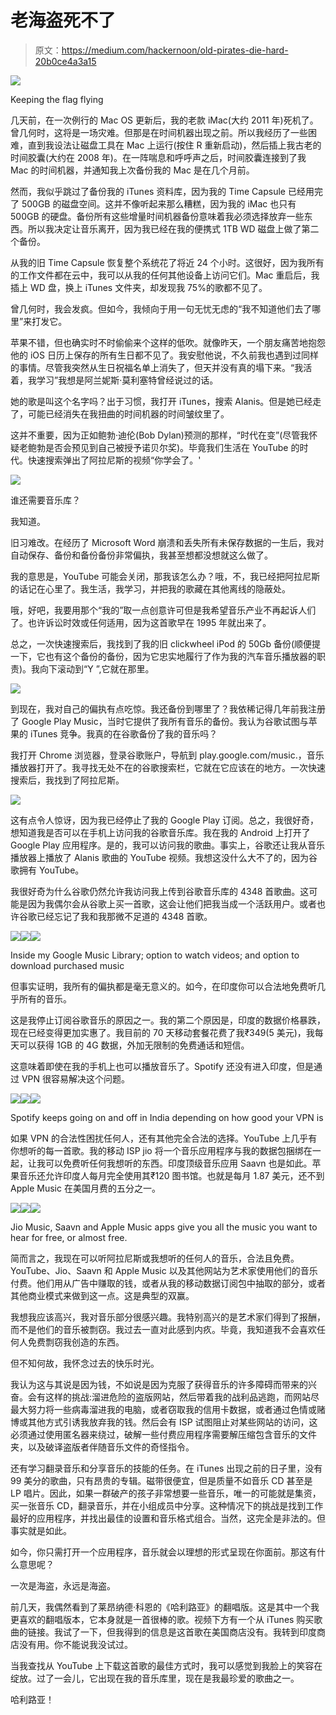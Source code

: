 # 老海盗死不了

> 原文：<https://medium.com/hackernoon/old-pirates-die-hard-20b0ce4a3a15>

![](img/19f10f2caf96980aea1d524c3a57b380.png)

Keeping the flag flying

几天前，在一次例行的 Mac OS 更新后，我的老款 iMac(大约 2011 年)死机了。曾几何时，这将是一场灾难。但那是在时间机器出现之前。所以我经历了一些困难，直到我设法让磁盘工具在 Mac 上运行(按住 R 重新启动)，然后插上我古老的时间胶囊(大约在 2008 年)。在一阵喘息和呼呼声之后，时间胶囊连接到了我 Mac 的时间机器，并通知我上次备份我的 Mac 是在几个月前。

然而，我似乎跳过了备份我的 iTunes 资料库，因为我的 Time Capsule 已经用完了 500GB 的磁盘空间。这并不像听起来那么糟糕，因为我的 iMac 也只有 500GB 的硬盘。备份所有这些增量时间机器备份意味着我必须选择放弃一些东西。所以我决定让音乐离开，因为我已经在我的便携式 1TB WD 磁盘上做了第二个备份。

从我的旧 Time Capsule 恢复整个系统花了将近 24 个小时。这很好，因为我所有的工作文件都在云中，我可以从我的任何其他设备上访问它们。Mac 重启后，我插上 WD 盘，换上 iTunes 文件夹，却发现我 75%的歌都不见了。

曾几何时，我会发疯。但如今，我倾向于用一句无忧无虑的“我不知道他们去了哪里”来打发它。

苹果不错，但也确实时不时偷偷来个这样的低吹。就像昨天，一个朋友痛苦地抱怨他的 iOS 日历上保存的所有生日都不见了。我安慰他说，不久前我也遇到过同样的事情。尽管我突然从生日祝福名单上消失了，但天并没有真的塌下来。“我活着，我学习”我想是阿兰妮斯·莫利塞特曾经说过的话。

她的歌是叫这个名字吗？出于习惯，我打开 iTunes，搜索 Alanis。但是她已经走了，可能已经消失在我扭曲的时间机器的时间皱纹里了。

这并不重要，因为正如鲍勃·迪伦(Bob Dylan)预测的那样，“时代在变”(尽管我怀疑老鲍勃是否会预见到自己被授予诺贝尔奖)。毕竟我们生活在 YouTube 的时代。快速搜索弹出了阿拉尼斯的视频“你学会了。'

![](img/7b35a342d19a62aac53e187e0b02bccc.png)

谁还需要音乐库？

我知道。

旧习难改。在经历了 Microsoft Word 崩溃和丢失所有未保存数据的一生后，我对自动保存、备份和备份备份非常偏执，我甚至想都没想就这么做了。

我的意思是，YouTube 可能会关闭，那我该怎么办？哦，不，我已经把阿拉尼斯的话记在心里了。我生活，我学习，并把我的歌藏在其他离线的隐蔽处。

哦，好吧，我要用那个“我的”取一点创意许可但是我希望音乐产业不再起诉人们了。也许诉讼时效或任何适用，因为这首歌早在 1995 年就出来了。

总之，一次快速搜索后，我找到了我的旧 clickwheel iPod 的 50Gb 备份(顺便提一下，它也有这个备份的备份，因为它忠实地履行了作为我的汽车音乐播放器的职责)。我向下滚动到“Y ”,它就在那里。

![](img/a2f514d90a88d77820ad14a8df0a6a09.png)

到现在，我对自己的偏执有点吃惊。我还备份到哪里了？我依稀记得几年前我注册了 Google Play Music，当时它提供了我所有音乐的备份。我认为谷歌试图与苹果的 iTunes 竞争。我真的在谷歌备份了我的音乐吗？

我打开 Chrome 浏览器，登录谷歌账户，导航到 play.google.com/music.，音乐播放器打开了。我寻找无处不在的谷歌搜索栏，它就在它应该在的地方。一次快速搜索后，我找到了阿拉尼斯。

![](img/b0832a8d062cb5becac57ef181b02879.png)

这有点令人惊讶，因为我已经停止了我的 Google Play 订阅。总之，我很好奇，想知道我是否可以在手机上访问我的谷歌音乐库。我在我的 Android 上打开了 Google Play 应用程序。是的，我可以访问我的歌曲。事实上，谷歌还让我从音乐播放器上播放了 Alanis 歌曲的 YouTube 视频。我想这没什么大不了的，因为谷歌拥有 YouTube。

我很好奇为什么谷歌仍然允许我访问我上传到谷歌音乐库的 4348 首歌曲。这可能是因为我偶尔会从谷歌上买一首歌，这会让他们把我当成一个活跃用户。或者也许谷歌已经忘记了我和我那微不足道的 4348 首歌。

![](img/b15ad228bfed84ad42eb6d3175775738.png)![](img/18209e1d047123c92b47ec59773add30.png)![](img/ff3850697e16ab4fabf05c64076441ee.png)

Inside my Google Music Library; option to watch videos; and option to download purchased music

但事实证明，我所有的偏执都是毫无意义的。如今，在印度你可以合法地免费听几乎所有的音乐。

这是我停止订阅谷歌音乐的原因之一。我的第二个原因是，印度的数据价格暴跌，现在已经变得更加实惠了。我目前的 70 天移动套餐花费了我₹349(5 美元)，我每天可以获得 1GB 的 4G 数据，外加无限制的免费通话和短信。

这意味着即使在我的手机上也可以播放音乐了。Spotify 还没有进入印度，但是通过 VPN 很容易解决这个问题。

![](img/a13ddb2e52a5712c697ef148792cbe58.png)![](img/168091bc5097ec4d1652c404badb313d.png)![](img/613a19016f943aab4833968c6391b06f.png)

Spotify keeps going on and off in India depending on how good your VPN is

如果 VPN 的合法性困扰任何人，还有其他完全合法的选择。YouTube 上几乎有你想听的每一首歌。我的移动 ISP jio 将一个音乐应用程序与我的数据包捆绑在一起，让我可以免费听任何我想听的东西。印度顶级音乐应用 Saavn 也是如此。苹果音乐还允许印度人每月完全使用其₹120 图书馆。也就是每月 1.87 美元，还不到 Apple Music 在美国月费的五分之一。

![](img/220ab485670bc7406b7eab61e7af0171.png)![](img/29d2242b9489e760a3f28648156053be.png)![](img/b52e28f5378b9902c2f6d4caa11d9fb8.png)

Jio Music, Saavn and Apple Music apps give you all the music you want to hear for free, or almost free.

简而言之，我现在可以听阿拉尼斯或我想听的任何人的音乐，合法且免费。YouTube、Jio、Saavn 和 Apple Music 以及其他网站为艺术家使用他们的音乐付费。他们用从广告中赚取的钱，或者从我的移动数据订阅包中抽取的部分，或者其他商业模式来做到这一点。这是典型的双赢。

我想我应该高兴，我对音乐部分很感兴趣。我特别高兴的是艺术家们得到了报酬，而不是他们的音乐被剽窃。我过去一直对此感到内疚。毕竟，我知道我不会喜欢任何人免费剽窃我创造的东西。

但不知何故，我怀念过去的快乐时光。

我认为这与其说是因为钱，不如说是因为克服了获得音乐的许多障碍而带来的兴奋。会有这样的挑战:溜进危险的盗版网站，然后带着我的战利品逃跑，而网站尽最大努力将一些病毒溜进我的电脑，或者窃取我的信用卡数据，或者通过色情或赌博或其他方式引诱我放弃我的钱。然后会有 ISP 试图阻止对某些网站的访问，这必须通过使用匿名器来绕过，破解一些付费应用程序需要解压缩包含音乐的文件夹，以及破译盗版者伴随音乐文件的奇怪指令。

还有学习翻录音乐和分享音乐的技能的任务。在 iTunes 出现之前的日子里，没有 99 美分的歌曲，只有昂贵的专辑。磁带很便宜，但是质量不如音乐 CD 甚至是 LP 唱片。因此，如果一群破产的孩子非常想要一些音乐，唯一的可能就是集资，买一张音乐 CD，翻录音乐，并在小组成员中分享。这种情况下的挑战是找到工作最好的应用程序，并找出最佳的设置和音乐格式组合。当然，这完全是非法的。但事实就是如此。

如今，你只需打开一个应用程序，音乐就会以理想的形式呈现在你面前。那这有什么意思呢？

一次是海盗，永远是海盗。

前几天，我偶然看到了莱昂纳德·科恩的《哈利路亚》的翻唱版。这是其中一个我更喜欢的翻唱版本，它本身就是一首很棒的歌。视频下方有一个从 iTunes 购买歌曲的链接。我试了一下，但我得到的信息是这首歌在美国商店没有。我转到印度商店没有用。你不能说我没试过。

当我查找从 YouTube 上下载这首歌的最佳方式时，我可以感觉到我脸上的笑容在绽放。过了一会儿，它出现在我的音乐库里，现在是我最珍爱的歌曲之一。

哈利路亚！